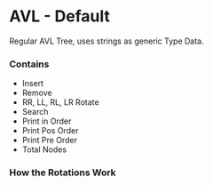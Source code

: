 # AVL - Default

Regular AVL Tree, uses strings as generic Type Data. 

### Contains

- Insert
- Remove
- RR, LL, RL, LR Rotate
- Search
- Print in Order
- Print Pos Order
- Print Pre Order
- Total Nodes

### How the Rotations Work
